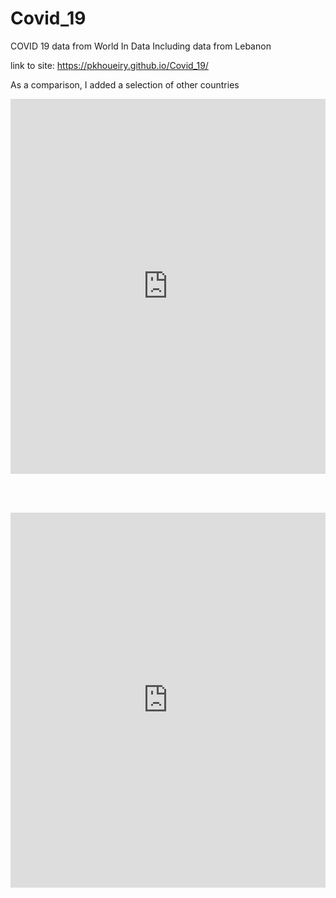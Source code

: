 # Covid_19
COVID 19 data from World In Data Including data from Lebanon

link to site: https://pkhoueiry.github.io/Covid_19/

As a comparison, I added a selection of other countries

<iframe src="https://ourworldindata.org/grapher/daily-cases-covid-19-who?yScale=log&time=1..53&country=FRA+DEU+IRN+ITA+JOR+LBN+SAU+USA+OWID_WRL" style="width: 100%; height: 600px; border: 0px none;"></iframe>

<br><br>

<iframe src="https://ourworldindata.org/grapher/total-cases-covid-19-who?yScale=log&country=OWID_WRL+ITA+IRN+FRA+GBR+LBN+USA+DEU+SAU" style="width: 100%; height: 600px; border: 0px none;"></iframe>


